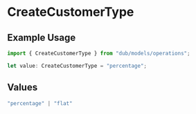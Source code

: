 # CreateCustomerType

## Example Usage

```typescript
import { CreateCustomerType } from "dub/models/operations";

let value: CreateCustomerType = "percentage";
```

## Values

```typescript
"percentage" | "flat"
```